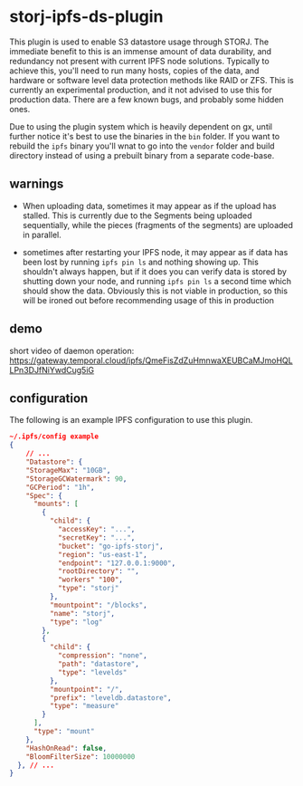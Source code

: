 # storj-ipfs-ds-plugin


This plugin is used to enable S3 datastore usage through STORJ. The immediate benefit to this is an immense amount of data durability, and redundancy not present with current IPFS node solutions. Typically to achieve this, you'll need to run many hosts, copies of the data, and hardware or software level data protection methods like RAID or ZFS. This is currently an experimental production, and it not advised to use this for production data. There are a few known bugs, and probably some hidden ones.

Due to using the plugin system which is heavily dependent on gx, until further notice it's best to use the binaries in the `bin` folder. If you want to rebuild the `ipfs` binary you'll wnat to go into the `vendor` folder and build directory instead of using a prebuilt binary from a separate code-base.

## warnings

* When uploading data, sometimes it may appear as if the upload has stalled. This is currently due to the Segments being uploaded sequentially, while the pieces (fragments of the segments) are uploaded in parallel.

* sometimes after restarting your IPFS node, it may appear as if data has been lost by running `ipfs pin ls` and nothing showing up. This shouldn't always happen, but if it does you can verify data is stored by shutting down your node, and running `ipfs pin ls` a second time which should show the data. Obviously this is not viable in production, so this will be ironed out before recommending usage of this in production

## demo 

short video of daemon operation:
https://gateway.temporal.cloud/ipfs/QmeFisZdZuHmnwaXEUBCaMJmoHQLLPn3DJfNiYwdCug5iG

## configuration

The following is an example IPFS configuration to use this plugin.

```json
~/.ipfs/config example
{
    // ...
    "Datastore": {
    "StorageMax": "10GB",
    "StorageGCWatermark": 90,
    "GCPeriod": "1h",
    "Spec": {
      "mounts": [
        {
          "child": {
            "accessKey": "...",
            "secretKey": "...",
            "bucket": "go-ipfs-storj",
            "region": "us-east-1",
            "endpoint": "127.0.0.1:9000",
            "rootDirectory": "",
            "workers" "100",
            "type": "storj"
          },
          "mountpoint": "/blocks",
          "name": "storj",
          "type": "log"
        },
        {
          "child": {
            "compression": "none",
            "path": "datastore",
            "type": "levelds"
          },
          "mountpoint": "/",
          "prefix": "leveldb.datastore",
          "type": "measure"
        }
      ],
      "type": "mount"
    },
    "HashOnRead": false,
    "BloomFilterSize": 10000000
  }, // ...
}
```
